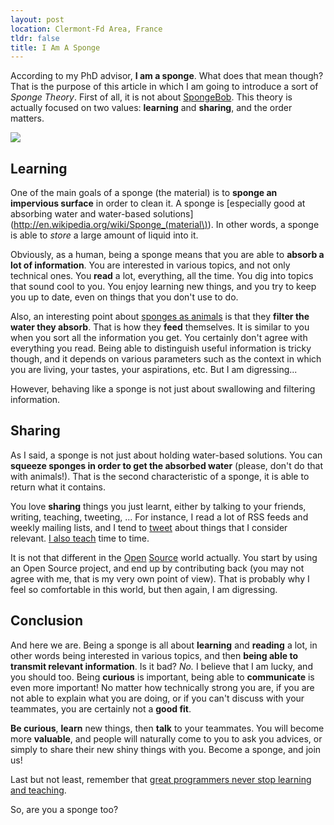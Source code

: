```yaml
---
layout: post
location: Clermont-Fd Area, France
tldr: false
title: I Am A Sponge
---
```


According to my PhD advisor, **I am a sponge**. What does that mean though? That
is the purpose of this article in which I am going to introduce a sort of
_Sponge Theory_. First of all, it is not about
[SpongeBob](https://en.wikipedia.org/wiki/SpongeBob_SquarePants). This theory is
actually focused on two values: **learning** and **sharing**, and the order
matters.

![](/images/posts/spongebob.png)


## Learning

One of the main goals of a sponge (the material) is to **sponge an impervious
surface** in order to clean it. A sponge is [especially good at absorbing water
and water-based solutions](http://en.wikipedia.org/wiki/Sponge_(material\)). In
other words, a sponge is able to _store_ a large amount of liquid into it.

Obviously, as a human, being a sponge means that you are able to **absorb a lot
of information**. You are interested in various topics, and not only technical
ones.
You **read** a lot, everything, all the time. You dig into topics that sound
cool to you. You enjoy learning new things, and you try to keep you up to date,
even on things that you don't use to do.

Also, an interesting point about [sponges as
animals](https://en.wikipedia.org/wiki/Sponge) is that they **filter the water
they absorb**. That is how they **feed** themselves. It is similar to you when
you sort all the information you get. You certainly don't agree with everything
you read. Being able to distinguish useful information is tricky though, and it
depends on various parameters such as the context in which you are living, your
tastes, your aspirations, etc. But I am digressing...

However, behaving like a sponge is not just about swallowing and filtering
information.


## Sharing

As I said, a sponge is not just about holding water-based solutions. You can
**squeeze sponges in order to get the absorbed water** (please, don't do that
with animals!). That is the second characteristic of a sponge, it is able to
return what it contains.

You love **sharing** things you just learnt, either by talking to your friends,
writing, teaching, tweeting, ... For instance, I read a lot of RSS feeds and
weekly mailing lists, and I tend to [tweet](http://twitter.com/couac) about
things that I consider relevant. [I also
teach](/2013/06/07/teaching-is-the-best-way-to-learn/) time to time.

It is not that different in the
[Open](http://williamdurand.fr/2012/01/16/did-i-tell-you-open-source-was-awesome/)
[Source](http://williamdurand.fr/2013/07/04/on-open-sourcing-libraries/)
world actually. You start by using an Open Source project, and end up by
contributing back (you may not agree with me, that is my very own point of view).
That is probably why I feel so comfortable in this world, but then again, I am
digressing.


## Conclusion

And here we are. Being a sponge is all about **learning** and **reading** a lot,
in other words being interested in various topics, and then **being able to
transmit relevant information**. Is it bad? _No._ I believe that I am lucky, and
you should too. Being **curious** is important, being able to **communicate** is
even more important! No matter how technically strong you are, if you are not
able to explain what you are doing, or if you can't discuss with your teammates,
you are certainly not a **good fit**.

**Be curious**, **learn** new things, then **talk** to your teammates. You will
become more **valuable**, and people will naturally come to you to ask you
advices, or simply to share their new shiny things with you. Become a sponge,
and join us!

Last but not least, remember that [great programmers never stop learning and
teaching](http://37signals.com/svn/posts/3559-my-observations-about-teaching-and-learning-programming).

So, are you a sponge too?
